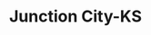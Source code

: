 ---
title: Junction City-KS
slug: junction-city-ks
f_state:
- cms/state/kansas.md
f_locations:
- cms/payday-loan/advance-checking-3311.md
- cms/payday-loan/advance-checking-3312.md
- cms/payday-loan/cash-mart-7861.md
- cms/payday-loan/cash-mart-7893.md
- cms/payday-loan/check-go-10070.md
- cms/payday-loan/easy-money-16575.md
- cms/payday-loan/easy-money-16576.md
- cms/payday-loan/easy-money-of-virginia-inc-16676.md
- cms/payday-loan/fastbucks-17917.md
- cms/payday-loan/first-check-center-18553.md
- cms/payday-loan/first-check-center-18554.md
- cms/payday-loan/money-to-go-21779.md
- cms/payday-loan/money-to-go-21780.md
- cms/payday-loan/money-to-go-21781.md
- cms/payday-loan/money-to-go-21782.md
- cms/payday-loan/money-zone-21821.md
- cms/payday-loan/money-zone-21822.md
- cms/payday-loan/money-zone-21823.md
- cms/payday-loan/quick-kash-inc-25291.md
- cms/payday-loan/quick-kash-inc-25292.md
- cms/payday-loan/quick-kash-inc-1-25293.md
- cms/payday-loan/quick-pay-inc-25319.md
- cms/payday-loan/quik-cash-25503.md
- cms/payday-loan/quik-pay-25630.md
- cms/payday-loan/quik-pay-25631.md
- cms/payday-loan/quik-pay-25632.md
updated-on: '2024-05-30T13:41:28.615Z'
created-on: '2024-05-30T13:41:28.615Z'
published-on: '2024-05-30T13:54:32.469Z'
f_city: Junction City
layout: '[city].html'
tags: city
---